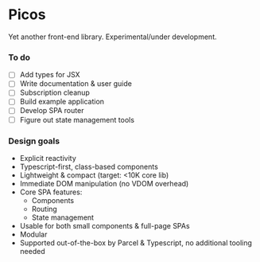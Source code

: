 # Picos
Yet another front-end library. Experimental/under development.

### To do
- [ ] Add types for JSX
- [ ] Write documentation & user guide
- [ ] Subscription cleanup
- [ ] Build example application
- [ ] Develop SPA router
- [ ] Figure out state management tools

### Design goals

- Explicit reactivity
- Typescript-first, class-based components
- Lightweight & compact (target: <10K core lib)
- Immediate DOM manipulation (no VDOM overhead)
- Core SPA features:
  - Components
  - Routing
  - State management
- Usable for both small components & full-page SPAs
- Modular
- Supported out-of-the-box by Parcel & Typescript, no additional tooling needed
